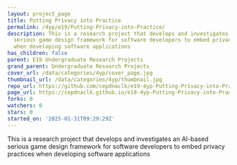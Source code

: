 ```yaml
---
layout: project_page
title: Putting Privacy into Practice
permalink: /4yp/e19/Putting-Privacy-into-Practice/
description: This is a research project that develops and investigates an AI-based
  serious game design framework for software developers to embed privacy practices
  when developing software applications
has_children: false
parent: E19 Undergraduate Research Projects
grand_parent: Undergraduate Research Projects
cover_url: /data/categories/4yp/cover_page.jpg
thumbnail_url: /data/categories/4yp/thumbnail.jpg
repo_url: https://github.com/cepdnaclk/e19-4yp-Putting-Privacy-into-Practice
page_url: https://cepdnaclk.github.io/e19-4yp-Putting-Privacy-into-Practice
forks: 0
watchers: 0
stars: 0
started_on: '2025-01-31T09:29:29Z'
---
```


This is a research project that develops and investigates an AI-based serious game design framework for software developers to embed privacy practices when developing software applications